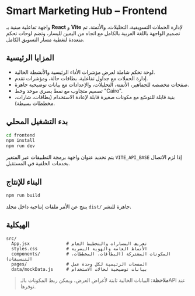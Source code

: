 # Smart Marketing Hub – Frontend

واجهة تفاعلية مبنية بـ **React** و **Vite** لإدارة الحملات التسويقية، التحليلات، والأتمتة. تم تصميم الواجهة باللغة العربية بالكامل مع اتجاه من اليمين لليسار، وتضم لوحات تحكم متعددة لتغطية مسار التسويق الكامل.

## المزايا الرئيسية
- لوحة تحكم شاملة لعرض مؤشرات الأداء الرئيسية والأنشطة الحالية.
- إدارة الحملات مع جداول تفاعلية، بطاقات حالة، ومؤشرات تقدم.
- صفحات مخصصة للجماهير، الأتمتة، التحليلات، والإعدادات مع بيانات توضيحية جاهزة.
- تصميم متجاوب مع نمط بصري موحد وخط "Cairo".
- بنية قابلة للتوسّع مع مكونات صغيرة قابلة لإعادة الاستخدام (بطاقات، شارات، مخططات بسيطة).

## بدء التشغيل المحلي
```bash
cd frontend
npm install
npm run dev
```

يتم تحديد عنوان واجهة برمجة التطبيقات عبر المتغير `VITE_API_BASE` إذا لزم الاتصال بخدمات الخلفية في المستقبل.

## البناء للإنتاج
```bash
npm run build
```
ينتج عن الأمر ملفات إنتاجية داخل مجلد `dist/` جاهزة للنشر.

## الهيكلية
```
src/
  App.jsx              # تعريف المسارات والتخطيط العام
  styles.css           # الأنماط العامة والهوية البصرية
  components/          # المكونات المشتركة (البطاقات، المخططات، التنسيقات)
  pages/               # الصفحات الرئيسية لكل وحدة عمل
  data/mockData.js     # بيانات توضيحية لحالات الاستخدام
```

> **ملاحظة:** البيانات الحالية ثابتة لأغراض العرض، ويمكن ربط المكونات بالـAPI عند توفرها.
